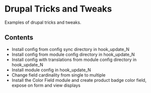# Drupal Tricks and Tweaks

Examples of drupal tricks and tweaks.

## Contents

- Install config from config sync directory in hook_update_N
- Install config from module config directory in hook_update_N
- Install config with translations from module config directory in hook_update_N
- Install module config in hook_update_N
- Change field cardinality from single to multiple
- Install the Color Field module and create product badge color field, expose on
  form and view displays
